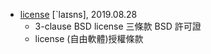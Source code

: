 - [license](https://tw.dictionary.search.yahoo.com/search?p=license) [ˋlaɪsns], 2019.08.28
  - 3-clause BSD license 三條款 BSD 許可證
  - license (自由軟體)授權條款
